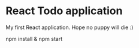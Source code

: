 # React Todo application
My first React application. Hope no puppy will die :)

npm install & npm start
